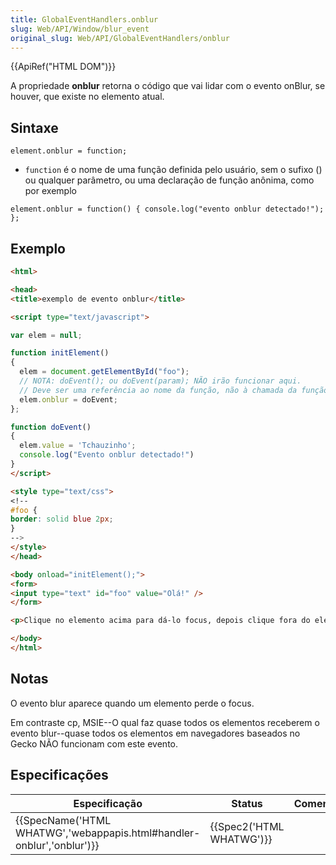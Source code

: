 ```yaml
---
title: GlobalEventHandlers.onblur
slug: Web/API/Window/blur_event
original_slug: Web/API/GlobalEventHandlers/onblur
---
```

{{ApiRef("HTML DOM")}}

A propriedade **onblur** retorna o código que vai lidar com o evento onBlur, se houver, que existe no elemento atual.

## Sintaxe

```
element.onblur = function;
```

- `function` é o nome de uma função definida pelo usuário, sem o sufixo () ou qualquer parâmetro, ou uma declaração de função anônima, como por exemplo

```
element.onblur = function() { console.log("evento onblur detectado!"); };
```

## Exemplo

```html
<html>

<head>
<title>exemplo de evento onblur</title>

<script type="text/javascript">

var elem = null;

function initElement()
{
  elem = document.getElementById("foo");
  // NOTA: doEvent(); ou doEvent(param); NÃO irão funcionar aqui.
  // Deve ser uma referência ao nome da função, não à chamada da função.
  elem.onblur = doEvent;
};

function doEvent()
{
  elem.value = 'Tchauzinho';
  console.log("Evento onblur detectado!")
}
</script>

<style type="text/css">
<!--
#foo {
border: solid blue 2px;
}
-->
</style>
</head>

<body onload="initElement();">
<form>
<input type="text" id="foo" value="Olá!" />
</form>

<p>Clique no elemento acima para dá-lo focus, depois clique fora do elemento.<br /> Recarregue a pagina através do NavBar.</p>

</body>
</html>
```

## Notas

O evento blur aparece quando um elemento perde o focus.

Em contraste cp, MSIE--O qual faz quase todos os elementos receberem o evento blur--quase todos os elementos em navegadores baseados no Gecko NÃO funcionam com este evento.

## Especificações

| Especificação                                                                                | Status                           | Comentário |
| -------------------------------------------------------------------------------------------- | -------------------------------- | ---------- |
| {{SpecName('HTML WHATWG','webappapis.html#handler-onblur','onblur')}} | {{Spec2('HTML WHATWG')}} |            |
